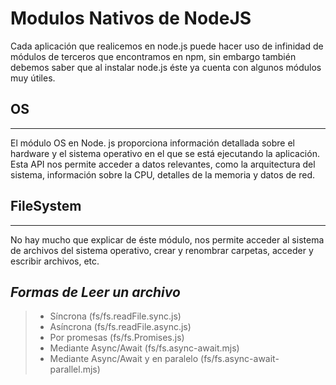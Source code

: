# Modulos Nativos de NodeJS

Cada aplicación que realicemos en node.js puede hacer uso de infinidad de módulos de terceros que encontramos en npm, sin embargo también debemos saber que al instalar node.js éste ya cuenta con algunos módulos muy útiles.

## OS
---
El módulo OS en Node. js proporciona información detallada sobre el hardware y el sistema operativo en el que se está ejecutando la aplicación. Esta API nos permite acceder a datos relevantes, como la arquitectura del sistema, información sobre la CPU, detalles de la memoria y datos de red.

## FileSystem
---
No hay mucho que explicar de éste módulo, nos permite acceder al sistema de archivos del sistema operativo, crear y renombrar carpetas, acceder y escribir archivos, etc.

## _Formas de Leer un archivo_
>- Síncrona (fs/fs.readFile.sync.js)
>- Asíncrona (fs/fs.readFile.async.js)
>- Por promesas (fs/fs.Promises.js)
>- Mediante Async/Await (fs/fs.async-await.mjs)
>- Mediante Async/Await y en paralelo (fs/fs.async-await-parallel.mjs)